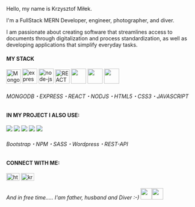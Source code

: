 <p>Hello, my name is Krzysztof Miłek.</p>
<p>I'm a FullStack MERN Developer, engineer, photographer, and diver.</p>
I am passionate about creating software that streamlines access to documents through digitalization and process standardization, as well as developing applications that simplify everyday tasks.


<h4>MY STACK</h4>
  
<p>
  <img src="https://img.icons8.com/external-tal-revivo-shadow-tal-revivo/48/null/external-mongodb-a-cross-platform-document-oriented-database-program-logo-shadow-tal-revivo.png" height="38px" alt="MongoDB" />
<img width="40" height="40" src="https://img.icons8.com/officel/40/express-js.png" alt="express-js"/>
  <img width="40" height="40" src="https://img.icons8.com/fluency/48/node-js.png" alt="node-js"/>
<img src="https://img.icons8.com/office/100/null/react.png" width="38px" height="38px" alt="REACT">
<img src="https://user-images.githubusercontent.com/119612386/214434464-b6d565b5-e364-4a3b-abc0-889260b90648.png" width="40px" height="40px">
<img src="https://user-images.githubusercontent.com/119612386/214434991-98ed5528-a192-4df6-a144-ee623d0c6822.png"  width="40px" height="40px">
<img src="https://user-images.githubusercontent.com/119612386/214437242-4236cfcc-5d96-4d84-a34a-0e0507ddc8fb.png"  width="40px" height="40px">
</p>

<h6>MONGODB&#x30FB;EXPRESS&#x30FB;REACT&#x30FB;NODJS&#x30FB;HTML5&#x30FB;CSS3&#x30FB;JAVASCRIPT</h6>

<h4>IN MY PROJECT I ALSO USE:</h4>
<p><img src="https://img.icons8.com/color/30/null/bootstrap.png"/>
<img src="https://img.icons8.com/color/30/null/npm.png" />
<img src="https://img.icons8.com/color/30/null/sass.png" />
<img src="https://img.icons8.com/color/30/null/wordpress.png" />
<img src="https://img.icons8.com/ultraviolet/30/null/api-settings.png"/>
 
<br>
</p>
   <h6>Bootstrap&#x30FB;NPM&#x30FB;SASS&#x30FB;Wordpress&#x30FB;REST-API</h6>
</p>
<h4 align="left">CONNECT WITH ME:</h4>
<p align="left">
<a href="https://www.linkedin.com/in/krzysztof-miłek-010694198/" target="blank"><img align="center" src="https://raw.githubusercontent.com/rahuldkjain/github-profile-readme-generator/master/src/images/icons/Social/linked-in-alt.svg" alt="https://www.linkedin.com/in/krzysztof-miłek-010694198/" height="20" width="35" /></a>
<a href="https://fb.com/krzysztof.milek" target="blank"><img align="center" src="https://raw.githubusercontent.com/rahuldkjain/github-profile-readme-generator/master/src/images/icons/Social/facebook.svg" alt="krzysztof.milek" height="20" width="35" /></a><br>
<p align="left">
<h6> And in free time..... I'am father, husband and Diver :-) <img src="https://user-images.githubusercontent.com/119612386/214439373-a628d76f-aa81-4bed-abf1-8af4a3ea4680.png" width="30px" height="30px"><img src="https://img.icons8.com/flat-round/64/null/ok-hand.png" width="30px" height="30px"/>
</h6>
</p>



